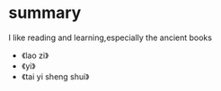 # summary

I like reading and learning,especially the ancient books
* 《lao zi》
* 《yi》
* 《tai yi sheng shui》
